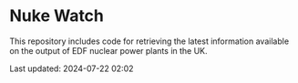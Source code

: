 # Nuke Watch

This repository includes code for retrieving the latest information available on the output of EDF nuclear power plants in the UK.

Last updated: 2024-07-22 02:02